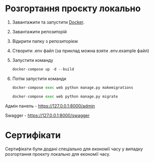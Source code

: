  # Розгортання проєкту локально
   1. Завантажити та запустити [Docker](https://www.docker.com/).
   2. Завантажити репозиторій
   3. Відкрити папку з репозиторієм
   4. Створити .env файл (за приклад можна взяти .env.example файл)
   5. Запустити команду
      ```python
      docker-compose up -d --build
      ```
   6. Потім запустити команди
      
      ``` python
      docker-compose exec web python manage.py makemigrations
      ```

      ```python
      docker-compose exec web python manage.py migrate
      ```
Адмін панель - https://127.0.0.1:8000/admin

Swagger - https://127.0.0.1:8000/swagger

# Сертифікати

Сертифікати були додані спеціально для економії часу у випадку розгортання проєкту локально для економії часу.

